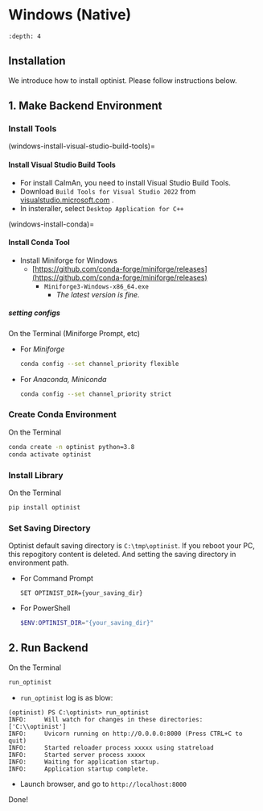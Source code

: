 Windows (Native)
=================

```{contents}
:depth: 4
```

## Installation

We introduce how to install optinist.
Please follow instructions below.

## 1. Make Backend Environment

### Install Tools

(windows-install-visual-studio-build-tools)=

#### Install Visual Studio Build Tools

- For install CaImAn, you need to install Visual Studio Build Tools.
- Download `Build Tools for Visual Studio 2022` from [visualstudio.microsoft.com](https://visualstudio.microsoft.com/ja/downloads/) .
- In insteraller, select `Desktop Application for C++`

(windows-install-conda)=

#### Install Conda Tool

- Install Miniforge for Windows
  - [https://github.com/conda-forge/miniforge/releases](https://github.com/conda-forge/miniforge/releases)
    - `Miniforge3-Windows-x86_64.exe`
      - *The latest version is fine.*

##### setting configs

On the Terminal (Miniforge Prompt, etc)

- For *Miniforge*
  ```bash
  conda config --set channel_priority flexible
  ```
- For *Anaconda, Miniconda*
  ```bash
  conda config --set channel_priority strict
  ```

### Create Conda Environment

On the Terminal

```bash
conda create -n optinist python=3.8
conda activate optinist
```

### Install Library

On the Terminal

```bash
pip install optinist
```

### Set Saving Directory

Optinist default saving directory is `C:\tmp\optinist`. If you reboot your PC, this repogitory content is deleted. And setting the saving directory in environment path.

- For Command Prompt
  ```batch
  SET OPTINIST_DIR={your_saving_dir}
  ```
- For PowerShell
  ```powershell
  $ENV:OPTINIST_DIR="{your_saving_dir}"
  ```

## 2. Run Backend

On the Terminal

```bash
run_optinist
```

- `run_optinist` log is as blow:

```batch
(optinist) PS C:\optinist> run_optinist
INFO:     Will watch for changes in these directories: ['C:\\optinist']
INFO:     Uvicorn running on http://0.0.0.0:8000 (Press CTRL+C to quit)
INFO:     Started reloader process xxxxx using statreload
INFO:     Started server process xxxxx
INFO:     Waiting for application startup.
INFO:     Application startup complete.
```

- Launch browser, and go to `http://localhost:8000`

Done!
